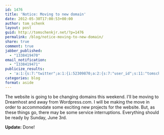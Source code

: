 ```yaml
---
id: 1476
title: 'Notice: Moving to new domain'
date: 2012-05-30T17:00:53+00:00
author: tom_schenk
layout: post
guid: http://tomschenkjr.net/?p=1476
permalink: /blog/notice-moving-to-new-domain/
share: true
comment: true
jabber_published:
  - "1338419470"
email_notification:
  - "1338419471"
publicize_results:
  - 'a:1:{s:7:"twitter";a:1:{i:52309870;a:2:{s:7:"user_id";s:11:"tomschenkjr";s:7:"post_id";s:18:"207972452268126208";}}}'
categories: blog 
format: aside
---
```

The website is going to be changing domains this weekend. I'll be moving to Dreamhost and away from Wordpress.com. I will be making the move in order to accommodate some exciting new projects for the website. But, as these things go, there may be some service interruptions. Everything should be ready by Sunday, June 3rd.

<strong>Update:</strong> Done!